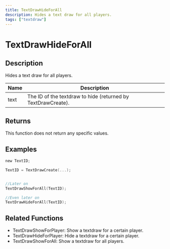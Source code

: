 ```yaml
---
title: TextDrawHideForAll
description: Hides a text draw for all players.
tags: ["textdraw"]
---
```


# TextDrawHideForAll

<TagLinks />

## Description

Hides a text draw for all players.

| Name | Description                                                  |
| ---- | ------------------------------------------------------------ |
| text | The ID of the textdraw to hide (returned by TextDrawCreate). |

## Returns

This function does not return any specific values.

## Examples

```c
new TextID;

TextID = TextDrawCreate(...);


//Later on
TextDrawShowForAll(TextID);

//Even later on
TextDrawHideForAll(TextID);
```

## Related Functions

- TextDrawShowForPlayer: Show a textdraw for a certain player.
- TextDrawHideForPlayer: Hide a textdraw for a certain player.
- TextDrawShowForAll: Show a textdraw for all players.
